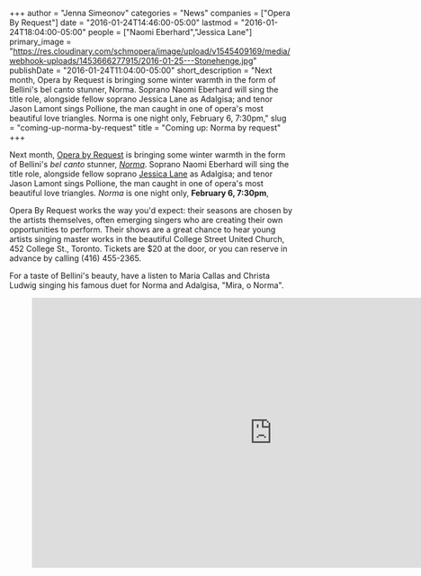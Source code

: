 +++
author = "Jenna Simeonov"
categories = "News"
companies = ["Opera By Request"]
date = "2016-01-24T14:46:00-05:00"
lastmod = "2016-01-24T18:04:00-05:00"
people = ["Naomi Eberhard","Jessica Lane"]
primary_image = "https://res.cloudinary.com/schmopera/image/upload/v1545409169/media/webhook-uploads/1453666277915/2016-01-25---Stonehenge.jpg"
publishDate = "2016-01-24T11:04:00-05:00"
short_description = "Next month, Opera by Request is bringing some winter warmth in the form of Bellini&#039;s bel canto stunner, Norma. Soprano Naomi Eberhard will sing the title role, alongside fellow soprano Jessica Lane as Adalgisa; and tenor Jason Lamont sings Pollione, the man caught in one of opera&#039;s most beautiful love triangles. Norma is one night only, February 6, 7:30pm,"
slug = "coming-up-norma-by-request"
title = "Coming up: Norma by request"
+++

Next month, [Opera by Request](/scene/companies/opera-by-request/) is bringing some winter warmth in the form of Bellini's *bel canto* stunner, [*Norma*](https://www.facebook.com/events/800602460083386/). Soprano Naomi Eberhard will sing the title role, alongside fellow soprano [Jessica Lane](/scene/people/jessica-lane/) as Adalgisa; and tenor Jason Lamont sings Pollione, the man caught in one of opera's most beautiful love triangles. *Norma* is one night only, **February 6, 7:30pm**,

Opera By Request works the way you'd expect: their seasons are chosen by the artists themselves, often emerging singers who are creating their own opportunities to perform. Their shows are a great chance to hear young artists singing master works in the beautiful College Street United Church, 452 College St., Toronto. Tickets are $20 at the door, or you can reserve in advance by calling (416) 455-2365.

For a taste of Bellini's beauty, have a listen to Maria Callas and Christa Ludwig singing his famous duet for Norma and Adalgisa, "Mira, o Norma".

<figure data-type="video">
<iframe width="854" height="480" src="https://www.youtube.com/embed/QIFVjcY1zW4" frameborder="0" allowfullscreen></iframe>
</figure>
